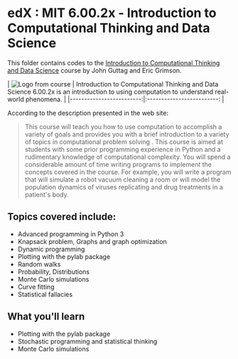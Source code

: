 # edX : MIT 6.00.2x - Introduction to Computational Thinking and Data Science

This folder contains codes to the [Introduction to Computational Thinking and Data Science](https://www.edx.org/course/introduction-computational-thinking-data-mitx-6-00-2x-6/) course by John Guttag and Eric Grimson. 

| ![Logo from course](https://webview.edx.org/sites/default/files/course/image/promoted/6.00.2x_computational_thinking_homepage378x225.jpg) | Introduction to Computational Thinking and Data Science
6.00.2x is an introduction to using computation to understand real-world phenomena. |
|-------------------------:|:-------------------------:
|

According to the description presented in the web site:

> This course will teach you how to use computation to accomplish a variety of goals and provides you with a brief introduction to a variety of topics in computational problem solving . This course is aimed at students with some prior programming experience in Python and a rudimentary knowledge of computational complexity. You will spend a considerable amount of time writing programs to implement the concepts covered in the course. For example, you will write a program that will simulate a robot vacuum cleaning a room or will model the population dynamics of viruses replicating and drug treatments in a patient's body.
> 

Topics covered include:
-----------------------

- Advanced programming in Python 3
- Knapsack problem, Graphs and graph optimization
- Dynamic programming
- Plotting with the pylab package
- Random walks
- Probability, Distributions
- Monte Carlo simulations
- Curve fitting
- Statistical fallacies

What you'll learn
-----------------
- Plotting with the pylab package
- Stochastic programming and statistical thinking
- Monte Carlo simulations
